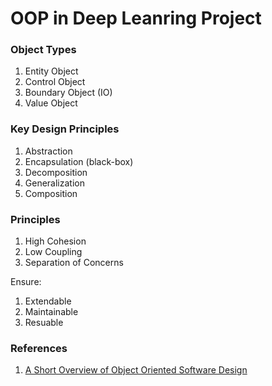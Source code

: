 # OOP in Deep Leanring Project

### Object Types

1. Entity Object
2. Control Object
3. Boundary Object (IO)
4. Value Object

### Key Design Principles

1. Abstraction
2. Encapsulation (black-box)
3. Decomposition
4. Generalization
5. Composition

### Principles

1. High Cohesion
2. Low Coupling
3. Separation of Concerns

Ensure:

1. Extendable
2. Maintainable
3. Resuable

### References

1. [A Short Overview of Object Oriented Software Design](https://medium.freecodecamp.org/a-short-overview-of-object-oriented-software-design-c7aa0a622c83)


